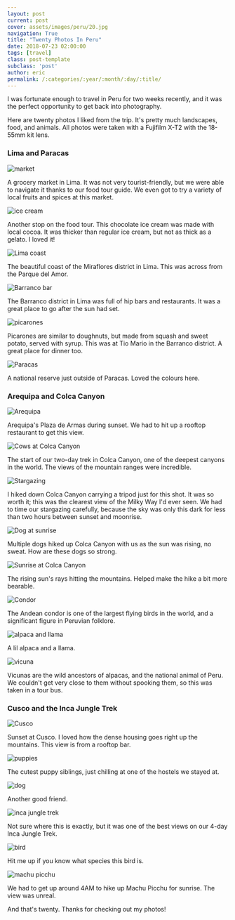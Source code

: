 ```yaml
---
layout: post
current: post
cover: assets/images/peru/20.jpg
navigation: True
title: "Twenty Photos In Peru"
date: 2018-07-23 02:00:00
tags: [travel]
class: post-template
subclass: 'post'
author: eric
permalink: /:categories/:year/:month/:day/:title/
---
```


I was fortunate enough to travel in Peru for two weeks recently, and it was the perfect opportunity to get back into photography.

Here are twenty photos I liked from the trip. It's pretty much landscapes, food, and animals. All photos were taken with a Fujifilm X-T2 with the 18-55mm kit lens.

### Lima and Paracas

<img src="/assets/images/peru/1.jpg" alt="market" style="max-height: 500px;"/>

A grocery market in Lima. It was not very tourist-friendly, but we were able to navigate it thanks to our food tour guide. We even got to try a variety of local fruits and spices at this market.

<img src="/assets/images/peru/2.jpg" alt="ice cream" style="max-height: 500px;"/>

Another stop on the food tour. This chocolate ice cream was made with local cocoa. It was thicker than regular ice cream, but not as thick as a gelato. I loved it!

<img src="/assets/images/peru/3.jpg" alt="Lima coast" style="max-height: 500px;"/>

The beautiful coast of the Miraflores district in Lima. This was across from the Parque del Amor.

<img src="/assets/images/peru/4.jpg" alt="Barranco bar" style="max-height: 500px;"/>

The Barranco district in Lima was full of hip bars and restaurants. It was a great place to go after the sun had set.

<img src="/assets/images/peru/5.jpg" alt="picarones" style="max-height: 500px;"/>

Picarones are similar to doughnuts, but made from squash and sweet potato, served with syrup. This was at Tio Mario in the Barranco district. A great place for dinner too.

<img src="/assets/images/peru/6.jpg" alt="Paracas" style="max-height: 500px;"/>

A national reserve just outside of Paracas. Loved the colours here.

### Arequipa and Colca Canyon

<img src="/assets/images/peru/7.jpg" alt="Arequipa" style="max-height: 500px;"/>

Arequipa's Plaza de Armas during sunset. We had to hit up a rooftop restaurant to get this view.

<img src="/assets/images/peru/8.jpg" alt="Cows at Colca Canyon" style="max-height: 500px;"/>

The start of our two-day trek in Colca Canyon, one of the deepest canyons in the world. The views of the mountain ranges were incredible.

<img src="/assets/images/peru/9.jpg" alt="Stargazing" style="max-height: 500px;"/>

I hiked down Colca Canyon carrying a tripod just for this shot. It was so worth it; this was the clearest view of the Milky Way I'd ever seen. We had to time our stargazing carefully, because the sky was only this dark for less than two hours between sunset and moonrise.

<img src="/assets/images/peru/10.jpg" alt="Dog at sunrise" style="max-height: 500px;"/>

Multiple dogs hiked up Colca Canyon with us as the sun was rising, no sweat. How are these dogs so strong.

<img src="/assets/images/peru/11.jpg" alt="Sunrise at Colca Canyon" style="max-height: 500px;"/>

The rising sun's rays hitting the mountains. Helped make the hike a bit more bearable.

<img src="/assets/images/peru/12.jpg" alt="Condor" style="max-height: 500px;"/>

The Andean condor is one of the largest flying birds in the world, and a significant figure in Peruvian folklore.


<img src="/assets/images/peru/13.jpg" alt="alpaca and llama" style="max-height: 500px;"/>

A lil alpaca and a llama.


<img src="/assets/images/peru/14.jpg" alt="vicuna" style="max-height: 500px;"/>

Vicunas are the wild ancestors of alpacas, and the national animal of Peru. We couldn't get very close to them without spooking them, so this was taken in a tour bus.

### Cusco and the Inca Jungle Trek

<img src="/assets/images/peru/15.jpg" alt="Cusco" style="max-height: 500px;"/>

Sunset at Cusco. I loved how the dense housing goes right up the mountains. This view is from a rooftop bar.


<img src="/assets/images/peru/16.jpg" alt="puppies" style="max-height: 500px;"/>

The cutest puppy siblings, just chilling at one of the hostels we stayed at.


<img src="/assets/images/peru/17.jpg" alt="dog" style="max-height: 500px;"/>

Another good friend.


<img src="/assets/images/peru/18.jpg" alt="inca jungle trek" style="max-height: 500px;"/>

Not sure where this is exactly, but it was one of the best views on our 4-day Inca Jungle Trek.

<img src="/assets/images/peru/19.jpg" alt="bird" style="max-height: 500px;"/>

Hit me up if you know what species this bird is.

<img src="/assets/images/peru/20.jpg" alt="machu picchu" style="max-height: 500px;"/>

We had to get up around 4AM to hike up Machu Picchu for sunrise. The view was unreal.

And that's twenty. Thanks for checking out my photos!
